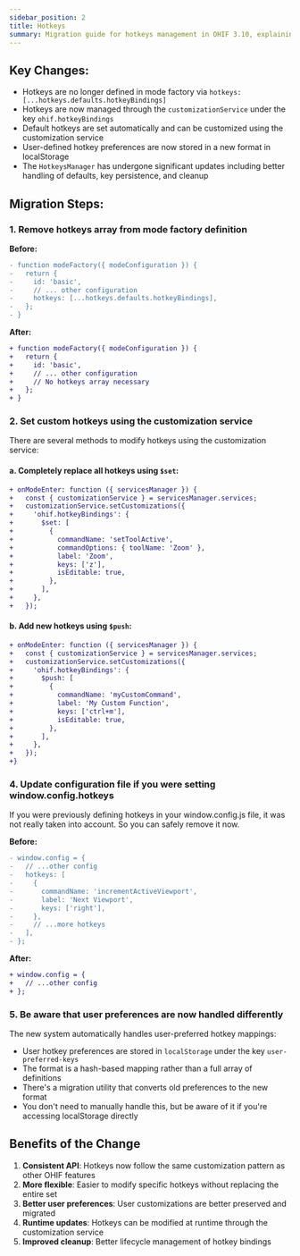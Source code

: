 ```yaml
---
sidebar_position: 2
title: Hotkeys
summary: Migration guide for hotkeys management in OHIF 3.10, explaining the transition from defining hotkeys in mode factory to using the customizationService, with examples of replacing, adding, and modifying hotkey bindings.
---
```



## Key Changes:

* Hotkeys are no longer defined in mode factory via `hotkeys: [...hotkeys.defaults.hotkeyBindings]`
* Hotkeys are now managed through the `customizationService` under the key `ohif.hotkeyBindings`
* Default hotkeys are set automatically and can be customized using the customization service
* User-defined hotkey preferences are now stored in a new format in localStorage
* The `HotkeysManager` has undergone significant updates including better handling of defaults, key persistence, and cleanup

## Migration Steps:

### 1. Remove hotkeys array from mode factory definition

**Before:**
```diff
- function modeFactory({ modeConfiguration }) {
-   return {
-     id: 'basic',
-     // ... other configuration
-     hotkeys: [...hotkeys.defaults.hotkeyBindings],
-   };
- }
```

**After:**
```diff
+ function modeFactory({ modeConfiguration }) {
+   return {
+     id: 'basic',
+     // ... other configuration
+     // No hotkeys array necessary
+   };
+ }
```


### 2. Set custom hotkeys using the customization service

There are several methods to modify hotkeys using the customization service:

#### a. Completely replace all hotkeys using `$set`:

```diff
+ onModeEnter: function ({ servicesManager }) {
+   const { customizationService } = servicesManager.services;
+   customizationService.setCustomizations({
+     'ohif.hotkeyBindings': {
+       $set: [
+         {
+           commandName: 'setToolActive',
+           commandOptions: { toolName: 'Zoom' },
+           label: 'Zoom',
+           keys: ['z'],
+           isEditable: true,
+         },
+       ],
+     },
+   });
```

#### b. Add new hotkeys using `$push`:

```diff
+ onModeEnter: function ({ servicesManager }) {
+   const { customizationService } = servicesManager.services;
+   customizationService.setCustomizations({
+     'ohif.hotkeyBindings': {
+       $push: [
+         {
+           commandName: 'myCustomCommand',
+           label: 'My Custom Function',
+           keys: ['ctrl+m'],
+           isEditable: true,
+         },
+       ],
+     },
+   });
+}
```

### 4. Update configuration file if you were setting window.config.hotkeys

If you were previously defining hotkeys in your window.config.js file, it was not really
taken into account. So you can safely remove it now.

**Before:**
```diff
- window.config = {
-   // ...other config
-   hotkeys: [
-     {
-       commandName: 'incrementActiveViewport',
-       label: 'Next Viewport',
-       keys: ['right'],
-     },
-     // ...more hotkeys
-   ],
- };
```

**After:**
```diff
+ window.config = {
+   // ...other config
+ };
```

### 5. Be aware that user preferences are now handled differently

The new system automatically handles user-preferred hotkey mappings:

- User hotkey preferences are stored in `localStorage` under the key `user-preferred-keys`
- The format is a hash-based mapping rather than a full array of definitions
- There's a migration utility that converts old preferences to the new format
- You don't need to manually handle this, but be aware of it if you're accessing localStorage directly


## Benefits of the Change

1. **Consistent API**: Hotkeys now follow the same customization pattern as other OHIF features
2. **More flexible**: Easier to modify specific hotkeys without replacing the entire set
3. **Better user preferences**: User customizations are better preserved and migrated
4. **Runtime updates**: Hotkeys can be modified at runtime through the customization service
5. **Improved cleanup**: Better lifecycle management of hotkey bindings
